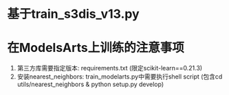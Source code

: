 # 基于train_s3dis_v13.py
# 在ModelsArts上训练的注意事项
1. 第三方库需要指定版本: requirements.txt (限定scikit-learn==0.21.3)
2. 安装nearest_neighbors: train_modelarts.py中需要执行shell script (包含cd utils/nearest_neighbors & python setup.py develop)
